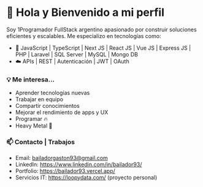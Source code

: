 # 👋 Hola y Bienvenido a mi perfil

Soy 1Programador FullStack argentino apasionado por construir soluciones eficientes y escalables. 
Me especializo en tecnologías como:

- 🔧 JavaScript | TypeScript | Next JS | React JS | Vue JS | Express JS | PHP | Laravel | SQL Server | MySQL | Mongo DB
- ☁️ APIs | REST | Autenticación | JWT | OAuth

### 💡 Me interesa...
- Aprender tecnologías nuevas
- Trabajar en equipo
- Compartir conocimientos
- Mejorar el rendimiento de apps y UX
- Programar 🔥
- Heavy Metal 🤘

### 📫 Contacto | Trabajos
- Email: bailadorgaston93@gmail.com
- LinkedIn: https://www.linkedin.com/in/bailador93/ 
- Portfolio: https://bailador93.vercel.app/
- Servicios IT: https://loopydata.com/ (proyecto personal)
 
 